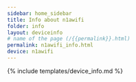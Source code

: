 ```yaml
---
sidebar: home_sidebar
title: Info about n1awifi
folder: info
layout: deviceinfo
# name of the page (/{{permalink}}.html)
permalink: n1awifi_info.html
device: n1awifi
---
```

{% include templates/device_info.md %}